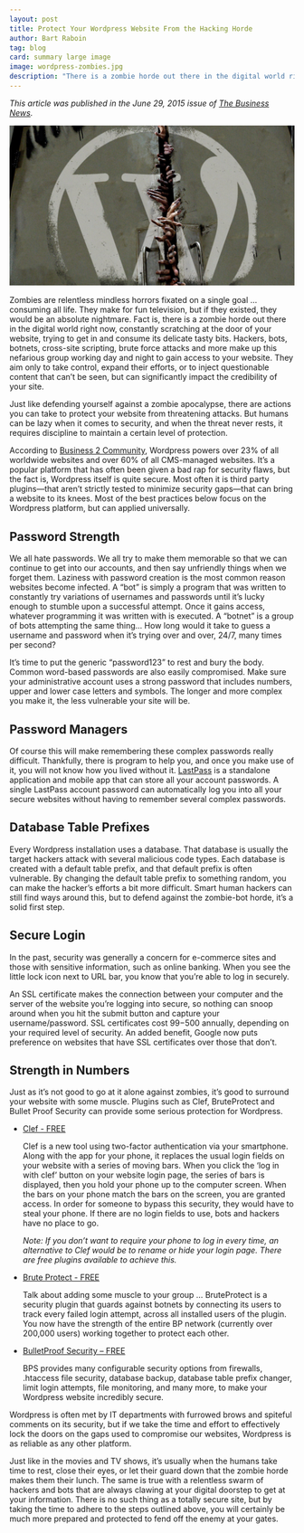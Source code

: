 ```yaml
---
layout: post
title: Protect Your Wordpress Website From the Hacking Horde
author: Bart Raboin
tag: blog
card: summary large image
image: wordpress-zombies.jpg
description: "There is a zombie horde out there in the digital world right now, constantly scratching at the door of your website, trying to get in and consume its delicate tasty bits."
---
```


*This article was published in the June 29, 2015 issue of [The Business News](http://www.thebusinessnewsonline.com).*

![Zombies](/img/wordpress-zombies.jpg)

Zombies are relentless mindless horrors fixated on a single goal … consuming all life. They make for fun television, but if they existed, they would be an absolute nightmare. Fact is, there is a zombie horde out there in the digital world right now, constantly scratching at the door of your website, trying to get in and consume its delicate tasty bits. Hackers, bots, botnets, cross-site scripting, brute force attacks and more make up this nefarious group working day and night to gain access to your website. They aim only to take control, expand their efforts, or to inject questionable content that can’t be seen, but can significantly impact the credibility of your site.

Just like defending yourself against a zombie apocalypse, there are actions you can take to protect your website from threatening attacks. But humans can be lazy when it comes to security, and when the threat never rests, it requires discipline to maintain a certain level of protection.

According to [Business 2 Community](http://www.business2community.com/tech-gadgets/wordpress-powers-quarter-worlds-websites-01141431), Wordpress powers over 23% of all worldwide websites and over 60% of all CMS-managed websites. It’s a popular platform that has often been given a bad rap for security flaws, but the fact is, Wordpress itself is quite secure. Most often it is third party plugins—that aren’t strictly tested to minimize security gaps—that can bring a website to its knees. Most of the best practices below focus on the Wordpress platform, but can applied universally.

## Password Strength

We all hate passwords. We all try to make them memorable so that we can continue to get into our accounts, and then say unfriendly things when we forget them. Laziness with password creation is the most common reason websites become infected. A “bot” is simply a program that was written to constantly try variations of usernames and passwords until it’s lucky enough to stumble upon a successful attempt. Once it gains access, whatever programming it was written with is executed. A “botnet” is a group of bots attempting the same thing… How long would it take to guess a username and password when it’s trying over and over, 24/7, many times per second?

It’s time to put the generic “password123” to rest and bury the body. Common word-based passwords are also easily compromised. Make sure your administrative account uses a strong password that includes numbers, upper and lower case letters and symbols. The longer and more complex you make it, the less vulnerable your site will be.

## Password Managers

Of course this will make remembering these complex passwords really difficult. Thankfully, there is program to help you, and once you make use of it, you will not know how you lived without it. [LastPass](http://lastpass.com) is a standalone application and mobile app that can store all your account passwords. A single LastPass account password can automatically log you into all your secure websites without having to remember several complex passwords.

## Database Table Prefixes

Every Wordpress installation uses a database. That database is usually the target hackers attack with several malicious code types. Each database is created with a default table prefix, and that default prefix is often vulnerable. By changing the default table prefix to something random, you can make the hacker’s efforts a bit more difficult. Smart human hackers can still find ways around this, but to defend against the zombie-bot horde, it’s a solid first step.

## Secure Login

In the past, security was generally a concern for e-commerce sites and those with sensitive information, such as online banking. When you see the little lock icon next to URL bar, you know that you’re able to log in securely.  

An SSL certificate makes the connection between your computer and the server of the website you’re logging into secure, so nothing can snoop around when you hit the submit button and capture your username/password. SSL certificates cost $99-$500 annually, depending on your required level of security. An added benefit, Google now puts preference on websites that have SSL certificates over those that don’t.

## Strength in Numbers

Just as it’s not good to go at it alone against zombies, it’s good to surround your website with some muscle. Plugins such as Clef, BruteProtect and Bullet Proof Security can provide some serious protection for Wordpress.

* [Clef - FREE](https://wordpress.org/plugins/wpclef/)

  Clef is a new tool using two-factor authentication via your smartphone. Along with the app for your phone, it replaces the usual login fields on your website with a series of moving bars. When you click the ‘log in with clef’ button on your website login page, the series of bars is displayed, then you hold your phone up to the computer screen. When the bars on your phone match the bars on the screen, you are granted access. In order for someone to bypass this security, they would have to steal your phone. If there are no login fields to use, bots and hackers have no place to go.

  *Note: If you don’t want to require your phone to log in every time, an alternative to Clef would be to rename or hide your login page. There are free plugins available to achieve this.*

* [Brute Protect - FREE](https://wordpress.org/plugins/bruteprotect/)

  Talk about adding some muscle to your group … BruteProtect is a security plugin that guards against botnets by connecting its users to track every failed login attempt, across all installed users of the plugin. You now have the strength of the entire BP network (currently over 200,000 users) working together to protect each other.

* [BulletProof Security – FREE](https://wordpress.org/plugins/bulletproof-security/)

  BPS provides many configurable security options from firewalls, .htaccess file security, database backup, database table prefix changer, limit login attempts, file monitoring, and many more, to make your Wordpress website incredibly secure.

Wordpress is often met by IT departments with furrowed brows and spiteful comments on its security, but if we take the time and effort to effectively lock the doors on the gaps used to compromise our websites, Wordpress is as reliable as any other platform.

Just like in the movies and TV shows, it’s usually when the humans take time to rest, close their eyes, or let their guard down that the zombie horde makes them their lunch. The same is true with a relentless swarm of hackers and bots that are always clawing at your digital doorstep to get at your information. There is no such thing as a totally secure site, but by taking the time to adhere to the steps outlined above, you will certainly be much more prepared and protected to fend off the enemy at your gates.
